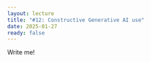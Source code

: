 ```yaml
---
layout: lecture
title: "#12: Constructive Generative AI use"
date: 2025-01-27
ready: false
---
```


Write me!
